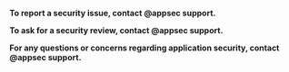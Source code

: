 **To report a security issue, contact @appsec support.**

**To ask for a security review, contact @appsec support.**

**For any questions or concerns regarding application security, contact @appsec support.**
